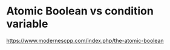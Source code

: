 # Atomic Boolean vs  condition variable

https://www.modernescpp.com/index.php/the-atomic-boolean



